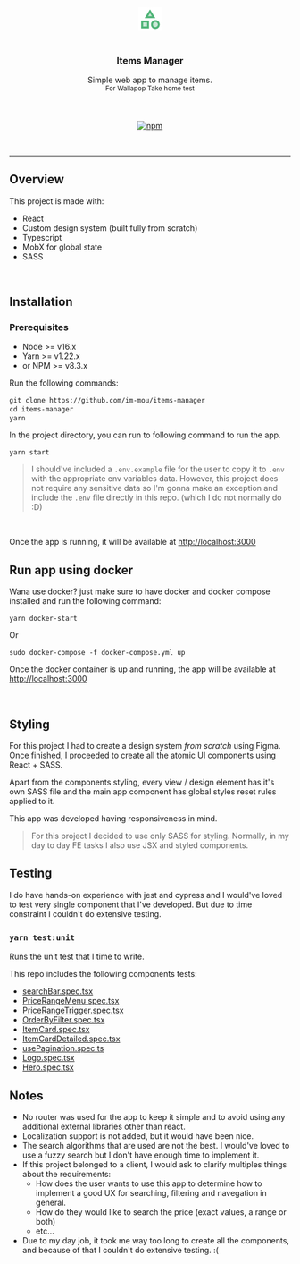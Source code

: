 <p align="center">
   <br/>
   <br/>
   <a href="http://items-manager.mohsinriaz.es" target="_blank"><img height="42px" src="./.github/assets/icon.png" /></a>
   <br/>
   <br/>

   <h3 align="center">Items Manager</h3>
   <p align="center">
  Simple web app to manage items.<br />
  <sup>For Wallapop Take home test</sup>
   </p>
   <br/>
   <p align="center" style="align: center;">
      <a href="#">
        <img alt="npm" src="https://github.com/im-mou/items-manager/actions/workflows/ci.yml/badge.svg" />
      </a>
   </p>
</p>

<br/>
<hr />

## Overview

This project is made with:

-   React
-   Custom design system (built fully from scratch)
-   Typescript
-   MobX for global state
-   SASS

<br />

## Installation

### Prerequisites

-   Node >= v16.x
-   Yarn >= v1.22.x
-   or NPM >= v8.3.x

Run the following commands:

```
git clone https://github.com/im-mou/items-manager
cd items-manager
yarn
```

In the project directory, you can run to following command to run the app.

```
yarn start
```

> I should've included a `.env.example` file for the user to copy it to `.env` with the appropriate env variables data. However, this project does not require any sensitive data so I'm gonna make an exception and include the `.env` file directly in this repo. (which I do not normally do :D)

<br />

Once the app is running, it will be available at [http://localhost:3000](http://localhost:3000)

## Run app using docker

Wana use docker? just make sure to have docker and docker compose installed and run the following command:

```
yarn docker-start
```

Or

```
sudo docker-compose -f docker-compose.yml up
```

Once the docker container is up and running, the app will be available at [http://localhost:3000](http://localhost:3000)

<br />

## Styling

For this project I had to create a design system *from scratch* using Figma. Once finished, I proceeded to create all the atomic UI components using React + SASS.

Apart from the components styling, every view / design element has it's own SASS file and the main app component has global styles reset rules applied to it.

This app was developed having responsiveness in mind.

> For this project I decided to use only SASS for styling. Normally, in my day to day FE tasks I also use JSX and styled components.

## Testing

I do have hands-on experience with jest and cypress and I would've loved to test very single component that I've developed. But due to time constraint I couldn't do extensive testing.

### `yarn test:unit`

Runs the unit test that I time to write.

This repo includes the following components tests:

-   [searchBar.spec.tsx](./src/components/SearchBar/searchBar.spec.tsx)
-   [PriceRangeMenu.spec.tsx](./src/components/PriceRangeMenu/PriceRangeMenu.spec.tsx)
-   [PriceRangeTrigger.spec.tsx](./src/components/PriceRangeMenu/PriceRangeTrigger.spec.tsx)
-   [OrderByFilter.spec.tsx](./src/components/OrderByFilter/OrderByFilter.spec.tsx)
-   [ItemCard.spec.tsx](./src/components/ItemCard/ItemCard.spec.tsx)
-   [ItemCardDetailed.spec.tsx](./src/components/ItemCard/ItemCardDetailed.spec.tsx)
-   [usePagination.spec.ts](./src/hooks/usePagination.spec.ts)
-   [Logo.spec.tsx](./src/components/Logo/Logo.spec.tsx)
-   [Hero.spec.tsx](./src/components/Hero/Hero.spec.tsx)

## Notes

-   No router was used for the app to keep it simple and to avoid using any additional external libraries other than react.
-   Localization support is not added, but it would have been nice.
-   The search algorithms that are used are not the best. I would've loved to use a fuzzy search but I don't have enough time to implement it.
-   If this project belonged to a client, I would ask to clarify multiples things about the requirements:
    -   How does the user wants to use this app to determine how to implement a good UX for searching, filtering and navegation in general.
    -   How do they would like to search the price (exact values, a range or both)
    -   etc...
-   Due to my day job, it took me way too long to create all the components, and because of that I couldn't do extensive testing. :(
